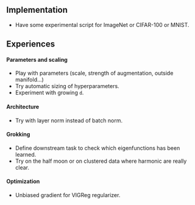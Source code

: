 ## Implementation
- Have some experimental script for ImageNet or CIFAR-100 or MNIST.

## Experiences
#### Parameters and scaling
- Play with parameters (scale, strength of augmentation, outside manifold...)
- Try automatic sizing of hyperparameters.
- Experiment with growing `d`.

#### Architecture
- Try with layer norm instead of batch norm.

#### Grokking
- Define downstream task to check which eigenfunctions has been learned.
- Try on the half moon or on clustered data where harmonic are really clear.

#### Optimization
- Unbiased gradient for VIGReg regularizer.
